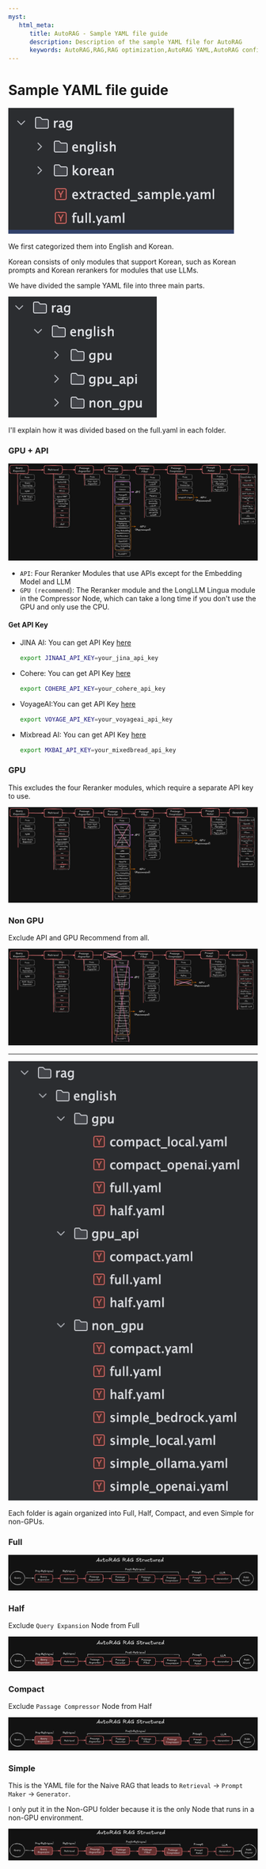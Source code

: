 ```yaml
---
myst:
   html_meta:
      title: AutoRAG - Sample YAML file guide
      description: Description of the sample YAML file for AutoRAG
      keywords: AutoRAG,RAG,RAG optimization,AutoRAG YAML,AutoRAG config, Sample YAML file
---
```

# Sample YAML file guide

![image.png](../_static/yaml/full_yaml_structure.png)

We first categorized them into English and Korean.

Korean consists of only modules that support Korean, such as Korean prompts and Korean rerankers for modules that use LLMs.

We have divided the sample YAML file into three main parts.

![image.png](../_static/yaml/sample_yaml_folder.png)

I'll explain how it was divided based on the full.yaml in each folder.

### GPU + API

![image.png](../_static/yaml/full_modules.png)

- `API`: Four Reranker Modules that use APIs except for the Embedding Model and LLM
- `GPU (recommend`): The Reranker module and the LongLLM Lingua module in the Compressor Node, which can take a long time if you don't use the GPU and only use the CPU.

#### Get API Key
- JINA AI: You can get API Key [here](https://jina.ai/reranker/)

    ```bash
    export JINAAI_API_KEY=your_jina_api_key
    ```

- Cohere: You can get API Key [here](https://cohere.com/)

    ```bash
    export COHERE_API_KEY=your_cohere_api_key
    ```

- VoyageAI:You can get API Key [here](https://docs.voyageai.com/docs/api-key-and-installation)

    ```bash
    export VOYAGE_API_KEY=your_voyageai_api_key
    ```

- Mixbread AI: You can get API Key [here](https://www.mixedbread.ai/api-reference#quick-start-guide)

    ```bash
    export MXBAI_API_KEY=your_mixedbread_api_key
    ```

### GPU

This excludes the four Reranker modules, which require a separate API key to use.

![image.png](../_static/yaml/gpu_modules.png)

### Non GPU

Exclude API and GPU Recommend from all.

![image.png](../_static/yaml/non_gpu_modules.png)

---

![image.png](../_static/yaml/detail_folder.png)

Each folder is again organized into Full, Half, Compact, and even Simple for non-GPUs.

### Full

![image.png](../_static/yaml/full_structured.png)

### Half

Exclude `Query Expansion` Node from Full

![image.png](../_static/yaml/half_structured.png)

### Compact

Exclude `Passage Compressor` Node from Half

![image.png](../_static/yaml/compact_structured.png)

### Simple

This is the YAML file for the Naive RAG that leads to `Retrieval` → `Prompt Maker` → `Generator`.

I only put it in the Non-GPU folder because it is the only Node that runs in a non-GPU environment.

![image.png](../_static/yaml/simple_structured.png)
